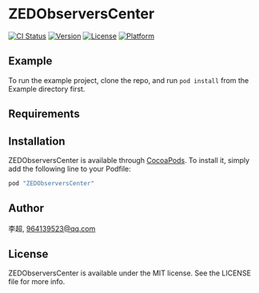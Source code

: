 # ZEDObserversCenter

[![CI Status](http://img.shields.io/travis/李超/ZEDObserversCenter.svg?style=flat)](https://travis-ci.org/李超/ZEDObserversCenter)
[![Version](https://img.shields.io/cocoapods/v/ZEDObserversCenter.svg?style=flat)](http://cocoapods.org/pods/ZEDObserversCenter)
[![License](https://img.shields.io/cocoapods/l/ZEDObserversCenter.svg?style=flat)](http://cocoapods.org/pods/ZEDObserversCenter)
[![Platform](https://img.shields.io/cocoapods/p/ZEDObserversCenter.svg?style=flat)](http://cocoapods.org/pods/ZEDObserversCenter)

## Example

To run the example project, clone the repo, and run `pod install` from the Example directory first.

## Requirements

## Installation

ZEDObserversCenter is available through [CocoaPods](http://cocoapods.org). To install
it, simply add the following line to your Podfile:

```ruby
pod "ZEDObserversCenter"
```

## Author

李超, 964139523@qq.com

## License

ZEDObserversCenter is available under the MIT license. See the LICENSE file for more info.
